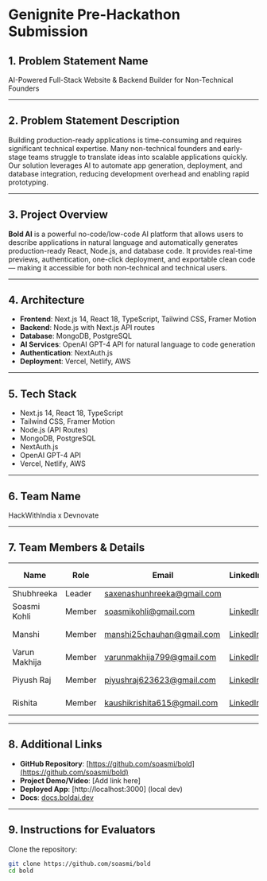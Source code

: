 # Genignite Pre-Hackathon Submission

## 1. Problem Statement Name
AI-Powered Full-Stack Website & Backend Builder for Non-Technical Founders

---

## 2. Problem Statement Description
Building production-ready applications is time-consuming and requires significant technical expertise. Many non-technical founders and early-stage teams struggle to translate ideas into scalable applications quickly. Our solution leverages AI to automate app generation, deployment, and database integration, reducing development overhead and enabling rapid prototyping.

---

## 3. Project Overview
**Bold AI** is a powerful no-code/low-code AI platform that allows users to describe applications in natural language and automatically generates production-ready React, Node.js, and database code. It provides real-time previews, authentication, one-click deployment, and exportable clean code — making it accessible for both non-technical and technical users.

---

## 4. Architecture
- **Frontend**: Next.js 14, React 18, TypeScript, Tailwind CSS, Framer Motion  
- **Backend**: Node.js with Next.js API routes  
- **Database**: MongoDB, PostgreSQL  
- **AI Services**: OpenAI GPT-4 API for natural language to code generation  
- **Authentication**: NextAuth.js  
- **Deployment**: Vercel, Netlify, AWS  

---

## 5. Tech Stack
- Next.js 14, React 18, TypeScript  
- Tailwind CSS, Framer Motion  
- Node.js (API Routes)  
- MongoDB, PostgreSQL  
- NextAuth.js  
- OpenAI GPT-4 API  
- Vercel, Netlify, AWS  

---

## 6. Team Name
HackWithIndia x Devnovate  

---

## 7. Team Members & Details  

| Name         | Role       | Email                   | LinkedIn                                                                  | College Name   |
|--------------|-----------|---------------------------|--------------------------------------------------------------------------|----------------|
| Shubhreeka   | Leader    | saxenashunhreeka@gmail.com| 
| Soasmi Kohli | Member    | soasmikohli@gmail.com     | [LinkedIn](http://www.linkedin.com/in/soasmi-kohli-711476291)            | GGSIPU, Delhi  |
| Manshi       | Member    | manshi25chauhan@gmail.com | [LinkedIn](https://www.linkedin.com/in/manshi-chauhan-860639315/)        | GGSIPU, Delhi  |
| Varun Makhija| Member    | varunmakhija799@gmail.com | [LinkedIn](https://www.linkedin.com/in/varun-makhija-3a66a125a/)         | GGSIPU, Delhi  |
| Piyush Raj   | Member    | piyushraj623623@gmail.com | [LinkedIn](https://www.linkedin.com/in/piyush-raj-7314012a7/)            | GGSIPU, Delhi  |
| Rishita      | Member    | kaushikrishita615@gmail.com| [LinkedIn](https://www.linkedin.com/in/rishita-kaushik-a950b730a/)      | GGSIPU, Delhi  |



---

## 8. Additional Links
- **GitHub Repository**: [https://github.com/soasmi/bold](https://github.com/soasmi/bold)  
- **Project Demo/Video**: [Add link here]  
- **Deployed App**: [http://localhost:3000] (local dev) 
- **Docs**: [docs.boldai.dev](https://docs.boldai.dev)  

---

## 9. Instructions for Evaluators

Clone the repository:
```bash
git clone https://github.com/soasmi/bold
cd bold

